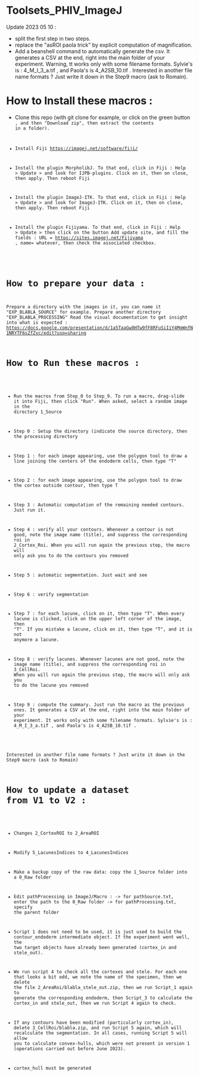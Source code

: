 # Toolsets_PHIV_ImageJ

Update 2023 05 10 : 
* split the first step in two steps. 
* replace the "asROI paola trick" by explicit computation of magnification.
* Add a beanshell command to automatically generate the csv. It generates a CSV at the end, right into the main folder of your experiment. Warning, tt works only with some filename formats. Sylvie's is : 4_M_I_3_a.tif , and Paola's is 4_A2SB_10.tif . 
Interested in another file name formats ? Just write it down in the Step9 macro (ask to Romain).


# How to Install these macros :
* Clone this repo (with git clone for example, or click on the green button <Code>, and then "Download zip", then extract the contents in a folder). 

* Install Fiji https://imagej.net/software/fiji/

* Install the plugin MorpholibJ. To that end, click in Fiji : Help > Update > and look for IJPB-plugins. Click on it, then on close, then apply. Then reboot Fiji

* Install the plugin ImageJ-ITK. To that end, click in Fiji : Help > Update > and look for ImageJ-ITK. Click on it, then on close, then apply. Then reboot Fiji

* Install the plugin Fijiyama. To that end, click in Fiji : Help > Update > then click on the button Add update site, and fill the fields : URL = https://sites.imagej.net/Fijiyama , name= whatever, then check the associated checkbox.

  
# How to prepare your data :
Prepare a directory with the images in it, you can name it "EXP_BLABLA_SOURCE" for example. Prepare another directory "EXP_BLABLA_PROCESSING" 
Read the visual documentation to get insight into what is expected :
https://docs.google.com/presentation/d/1a5TaaGw8HTw9fF8RFuSiIiY4MgWnfN1NRYTF6sZfZyc/edit?usp=sharing

# How to Run these macros :
* Run the macros from Step_0 to Step_9. To run a macro, drag-slide it into Fiji, then click "Run". When asked, select a random image in the directory 1_Source

* Step 0 : Setup the directory (indicate the source directory, then the processing directory
* Step 1 : for each image appearing, use the polygon tool to draw a line joining the centers of the endoderm cells, then type "T" 
* Step 2 : for each image appearing, use the polygon tool to draw the cortex outside contour, then type T
* Step 3 : Automatic computation of the remaining needed contours. Just run it.
* Step 4 : verify all your contours. Whenever a contour is not good, note the image name (title), and suppress the corresponding roi in 2_Cortex_Roi. When you will run again the previous step, the macro will only ask you to do the contours you removed
* Step 5 : automatic segmentation. Just wait and see
* Step 6 : verify segmentation
* Step 7 : for each lacune, click on it, then type "T". When every lacune is clicked, click on the upper left corner of the image, then "T". If you mistake a lacune, click on it, then type "T", and it is not anymore a lacune.
* Step 8 : verify lacunes. Whenever lacunes are not good, note the image name (title), and suppress the corresponding roi in 3_CellRoi. When you will run again the previous step, the macro will only ask you to do the lacune you removed
* Step 9 : compute the summary. Just run the macro as the previous ones. It generates a CSV at the end, right into the main folder of your experiment. It works only with some filename formats. Sylvie's is : 4_M_I_3_a.tif , and Paola's is 4_A2SB_10.tif . 

Interested in another file name formats ? Just write it down in the Step9 macro (ask to Romain)



# How to update a dataset from V1 to V2 :

* Changes 2_CortexROI to 2_AreaROI
* Modify 5_LacunesIndices to 4_LacunesIndices
* Make a backup copy of the raw data: copy the 1_Source folder into a 0_Raw folder
* Edit pathProcessing in ImageJ/Macro : 
   -> for pathSource.txt, enter the path to the 0_Raw folder
   -> for pathProcessing.txt, specify the parent folder

* Script 1 does not need to be used, it is just used to build the contour_endoderm intermediate object. If the experiment went well, the two target objects have already been generated (cortex_in and stele_out).

* We run script 4 to check all the cortexes and stele. For each one that looks a bit odd, we note the name of the specimen, then we delete the file 2_AreaRoi/blabla_stele_out.zip, then we run Script_1 again to generate the corresponding endoderm, then Script_3 to calculate the cortex_in and stele_out, then we run Script 4 again to check.

* If any contours have been modified (particularly cortex_in), delete 3_CellRoi/blabla.zip, and run Script 5 again, which will recalculate the segmentation. In all cases, running Script 5 will allow you to calculate convex-hulls, which were not present in version 1 (operations carried out before June 2023). 

* cortex_hull must be generated




